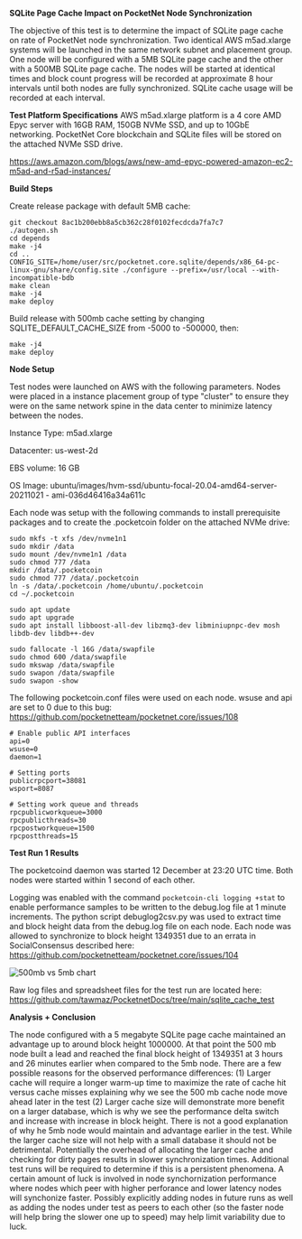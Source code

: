 **SQLite Page Cache Impact on PocketNet Node Synchronization**

The objective of this test is to determine the impact of SQLite page cache on rate of PocketNet node synchronization.  Two identical AWS m5ad.xlarge systems will be launched in the same network subnet and placement group.  One node will be configured with a 5MB SQLite page cache and the other with a 500MB SQLite page cache.  The nodes will be started at identical times and block count progress will be recorded at approximate 8 hour intervals until both nodes are fully synchronized.  SQLite cache usage will be recorded at each interval.

**Test Platform Specifications**
AWS m5ad.xlarge platform is a 4 core AMD Epyc server with 16GB RAM, 150GB NVMe SSD, and up to 10GbE networking.  PocketNet Core blockchain and SQLite files will be stored on the attached NVMe SSD drive.

https://aws.amazon.com/blogs/aws/new-amd-epyc-powered-amazon-ec2-m5ad-and-r5ad-instances/

**Build Steps**

Create release package with default 5MB cache:
```
git checkout 8ac1b200ebb8a5cb362c28f0102fecdcda7fa7c7
./autogen.sh
cd depends
make -j4
cd ..
CONFIG_SITE=/home/user/src/pocketnet.core.sqlite/depends/x86_64-pc-linux-gnu/share/config.site ./configure --prefix=/usr/local --with-incompatible-bdb
make clean
make -j4
make deploy
```
Build release with 500mb cache setting by changing SQLITE_DEFAULT_CACHE_SIZE from -5000 to -500000, then:
```
make -j4
make deploy
```


**Node Setup**

Test nodes were launched on AWS with the following parameters.  Nodes were placed in a instance placement group of type "cluster" to ensure they were on the same network spine in the data center to minimize latency between the nodes. 

Instance Type: m5ad.xlarge

Datacenter: us-west-2d

EBS volume: 16 GB

OS Image: ubuntu/images/hvm-ssd/ubuntu-focal-20.04-amd64-server-20211021 - ami-036d46416a34a611c

Each node was setup with the following commands to install prerequisite packages and to create the .pocketcoin folder on the attached NVMe drive:

```
sudo mkfs -t xfs /dev/nvme1n1
sudo mkdir /data
sudo mount /dev/nvme1n1 /data
sudo chmod 777 /data
mkdir /data/.pocketcoin
sudo chmod 777 /data/.pocketcoin
ln -s /data/.pocketcoin /home/ubuntu/.pocketcoin
cd ~/.pocketcoin

sudo apt update
sudo apt upgrade
sudo apt install libboost-all-dev libzmq3-dev libminiupnpc-dev mosh libdb-dev libdb++-dev

sudo fallocate -l 16G /data/swapfile
sudo chmod 600 /data/swapfile
sudo mkswap /data/swapfile
sudo swapon /data/swapfile
sudo swapon -show
```
The following pocketcoin.conf files were used on each node.  wsuse and api are set to 0 due to this bug: https://github.com/pocketnetteam/pocketnet.core/issues/108 
```
# Enable public API interfaces
api=0
wsuse=0
daemon=1

# Setting ports
publicrpcport=38081
wsport=8087

# Setting work queue and threads
rpcpublicworkqueue=3000
rpcpublicthreads=30
rpcpostworkqueue=1500
rpcpostthreads=15
```

**Test Run 1 Results**

The pocketcoind daemon was started 12 December at 23:20 UTC time.  Both nodes were started within 1 second of each other.

Logging was enabled with the command ```pocketcoin-cli logging +stat``` to enable performance samples to be written to the debug.log file at 1 minute increments. The python script debuglog2csv.py was used to extract time and block height data from the debug.log file on each node.
Each node was allowed to synchronize to block height 1349351 due to an errata in SocialConsensus described here: https://github.com/pocketnetteam/pocketnet.core/issues/104

![500mb vs 5mb chart](https://github.com/tawmaz/PocketnetDocs/blob/main/sqlite_cache_test/500mb_vs_5mb_run1.png)

Raw log files and spreadsheet files for the test run are located here: https://github.com/tawmaz/PocketnetDocs/tree/main/sqlite_cache_test

**Analysis + Conclusion**

The node configured with a 5 megabyte SQLite page cache maintained an advantage up to around block height 1000000. At that point the 500 mb node built a lead and reached the final block height of 1349351 at 3 hours and 26 minutes earlier when compared to the 5mb node.  There are a few possible reasons for the observed performance differences: (1) Larger cache will require a longer warm-up time to maximize the rate of cache hit versus cache misses explaining why we see the 500 mb cache node move ahead later in the test (2) Larger cache size will demonstrate more benefit on a larger database, which is why we see the performance delta switch and increase with increase in block height.
There is not a good explanation of why he 5mb node would maintain and advantage earlier in the test.  While the larger cache size will not help with a small database it should not be detrimental. Potentially the overhead of allocating the larger cache and checking for dirty pages results in slower synchronization times. Additional test runs will be required to determine if this is a persistent phenomena.
A certain amount of luck is involved in node synchornization performance where nodes which peer with higher perforance and lower latency nodes will synchonize faster.  Possibly explicitly adding nodes in future runs as well as adding the nodes under test as peers to each other (so the faster node will help bring the slower one up to speed) may help limit variability due to luck.  




